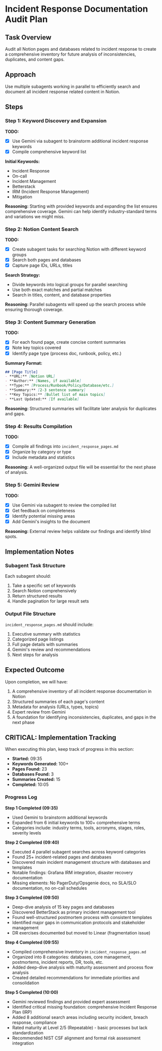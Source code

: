 # Incident Response Documentation Audit Plan

## Task Overview
Audit all Notion pages and databases related to incident response to create a comprehensive inventory for future analysis of inconsistencies, duplicates, and content gaps.

## Approach
Use multiple subagents working in parallel to efficiently search and document all incident response related content in Notion.

## Steps

### Step 1: Keyword Discovery and Expansion
**TODO:**
- [x] Use Gemini via subagent to brainstorm additional incident response keywords
- [x] Compile comprehensive keyword list

**Initial Keywords:**
- Incident Response
- On-call
- Incident Management
- Betterstack
- IRM (Incident Response Management)
- Mitigation

**Reasoning:** Starting with provided keywords and expanding the list ensures comprehensive coverage. Gemini can help identify industry-standard terms and variations we might miss.

### Step 2: Notion Content Search
**TODO:**
- [x] Create subagent tasks for searching Notion with different keyword groups
- [x] Search both pages and databases
- [x] Capture page IDs, URLs, titles

**Search Strategy:**
- Divide keywords into logical groups for parallel searching
- Use both exact matches and partial matches
- Search in titles, content, and database properties

**Reasoning:** Parallel subagents will speed up the search process while ensuring thorough coverage.

### Step 3: Content Summary Generation
**TODO:**
- [x] For each found page, create concise content summaries
- [x] Note key topics covered
- [x] Identify page type (process doc, runbook, policy, etc.)

**Summary Format:**
```markdown
## [Page Title]
- **URL:** [Notion URL]
- **Author:** [Names, if available]
- **Type:** [Process/Runbook/Policy/Database/etc.]
- **Summary:** [2-3 sentence summary]
- **Key Topics:** [Bullet list of main topics]
- **Last Updated:** [If available]
```

**Reasoning:** Structured summaries will facilitate later analysis for duplicates and gaps.

### Step 4: Results Compilation
**TODO:**
- [x] Compile all findings into `incident_response_pages.md`
- [x] Organize by category or type
- [x] Include metadata and statistics

**Reasoning:** A well-organized output file will be essential for the next phase of analysis.

### Step 5: Gemini Review
**TODO:**
- [x] Use Gemini via subagent to review the compiled list
- [x] Get feedback on completeness
- [x] Identify potential missing areas
- [x] Add Gemini's insights to the document

**Reasoning:** External review helps validate our findings and identify blind spots.

## Implementation Notes

### Subagent Task Structure
Each subagent should:
1. Take a specific set of keywords
2. Search Notion comprehensively
3. Return structured results
4. Handle pagination for large result sets

### Output File Structure
`incident_response_pages.md` should include:
1. Executive summary with statistics
2. Categorized page listings
3. Full page details with summaries
4. Gemini's review and recommendations
5. Next steps for analysis

## Expected Outcome
Upon completion, we will have:
1. A comprehensive inventory of all incident response documentation in Notion
2. Structured summaries of each page's content
3. Metadata for analysis (URLs, types, topics)
4. Expert review from Gemini
5. A foundation for identifying inconsistencies, duplicates, and gaps in the next phase

## CRITICAL: Implementation Tracking
When executing this plan, keep track of progress in this section:
- **Started:** 09:35
- **Keywords Generated:** 100+
- **Pages Found:** 23
- **Databases Found:** 3
- **Summaries Created:** 15
- **Completed:** 10:05

### Progress Log

**Step 1 Completed (09:35)**
- Used Gemini to brainstorm additional keywords
- Expanded from 6 initial keywords to 100+ comprehensive terms
- Categories include: industry terms, tools, acronyms, stages, roles, severity levels

**Step 2 Completed (09:40)**
- Executed 4 parallel subagent searches across keyword categories
- Found 25+ incident-related pages and databases
- Discovered main incident management structure with databases and templates
- Notable findings: Grafana IRM integration, disaster recovery documentation
- Missing elements: No PagerDuty/Opsgenie docs, no SLA/SLO documentation, no on-call schedules

**Step 3 Completed (09:50)**
- Deep-dive analysis of 15 key pages and databases
- Discovered BetterStack as primary incident management tool
- Found well-structured postmortem process with consistent templates
- Identified major gaps in communication protocols and stakeholder management
- DR exercises documented but moved to Linear (fragmentation issue)

**Step 4 Completed (09:55)**
- Compiled comprehensive inventory in `incident_response_pages.md`
- Organized into 8 categories: databases, core management, postmortems, incident reports, DR, tools, etc.
- Added deep-dive analysis with maturity assessment and process flow analysis
- Created detailed recommendations for immediate priorities and consolidation

**Step 5 Completed (10:00)**
- Gemini reviewed findings and provided expert assessment
- Identified critical missing foundation: comprehensive Incident Response Plan (IRP)
- Added 8 additional search areas including security incident, breach response, compliance
- Rated maturity at Level 2/5 (Repeatable) - basic processes but lack standardization
- Recommended NIST CSF alignment and formal risk assessment integration
